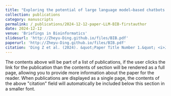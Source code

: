 ```yaml
---
title: "Exploring the potential of large language model–based chatbots in challenges of ribosome profiling data analysis: a review"
collection: publications
category: manuscripts
permalink: /_publications/2024-12-12-paper-LLM-BIB-firstauthor
date: 2024-12-12
venue: 'Briefings in Bioinformatics'
slidesurl: 'http://Zheyu-Ding.github.io/files/BIB.pdf'
paperurl: 'http://Zheyu-Ding.github.io/files/BIB.pdf'
citation: 'Ding Z et al. (2024). &quot;Paper Title Number 1.&quot; <i>Journal 1</i>. 26(1).'
---
```


The contents above will be part of a list of publications, if the user clicks the link for the publication than the contents of section will be rendered as a full page, allowing you to provide more information about the paper for the reader. When publications are displayed as a single page, the contents of the above "citation" field will automatically be included below this section in a smaller font.
